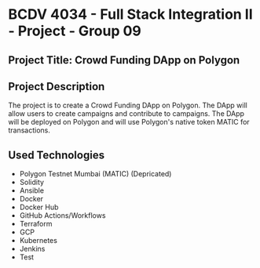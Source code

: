 # BCDV 4034 - Full Stack Integration II - Project - Group 09

## Project Title: Crowd Funding DApp on Polygon

## Project Description

The project is to create a Crowd Funding DApp on Polygon. The DApp will allow users to create campaigns and contribute to campaigns. The DApp will be deployed on Polygon and will use Polygon's native token MATIC for transactions.

## Used Technologies

- Polygon Testnet Mumbai (MATIC) (Depricated)
- Solidity
- Ansible
- Docker
- Docker Hub
- GitHub Actions/Workflows
- Terraform
- GCP
- Kubernetes
- Jenkins
- Test
